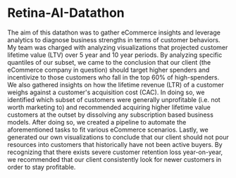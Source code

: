 # Retina-AI-Datathon

The aim of this datathon was to gather eCommerce insights and leverage analytics to diagnose business strengths in terms of customer behaviors. My team was charged with analyzing visualizations that projected customer lifetime value (LTV) over 5 year and 10 year periods. By analyzing specific quantiles of our subset, we came to the conclusion that our client (the eCommerce company in question) should target higher spenders and incentivize to those customers who fall in the top 60% of high-spenders. We also gathered insights on how the lifetime revenue (LTR) of a customer weighs against a customer's acquisition cost (CAC). In doing so, we identified which subset of customers were generally unprofitable (i.e. not worth marketing to) and recommended acquiring higher lifetime value customers at the outset by dissolving any subscription based business models. After doing so, we created a pipeline to automate the aforementioned tasks to fit various eCommerce scenarios. Lastly, we generated our own visualizations to conclude that our client should not pour resources into customers that historically have not been active buyers. By recognizing that there exists severe customer retention loss year-on-year, we recommended that our client consistently look for newer customers in order to stay profitable.

